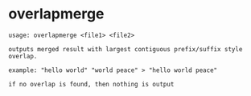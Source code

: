 # overlapmerge



    usage: overlapmerge <file1> <file2>
    
    outputs merged result with largest contiguous prefix/suffix style overlap.

    example: "hello world" "world peace" > "hello world peace"

    if no overlap is found, then nothing is output


    
